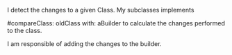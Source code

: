 I detect the changes to a given Class.
My subclasses implements 

#compareClass: oldClass with: aBuilder to calculate the changes performed to the class.

I am responsible of adding the changes to the builder.
